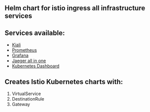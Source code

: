 ## Helm chart for istio ingress all infrastructure services

## Services available:
* [Kiali](http://kiali.local:8070)
* [Prometheus](http://prometheus.local:8070)
* [Grafana](http://grafana.local:8070)
* [Jaeger all in one](http://jaeger.local:8070)
* [Kubernetes Dashboard](http://k-dashboard.local:8070)

## Creates Istio Kubernetes charts with:
1. VirtualService 
1. DestinationRule 
1. Gateway